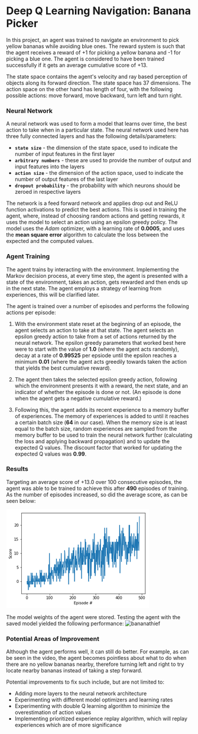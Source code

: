[//]: # (Image References)

[plot]: rewardsplot.png "rewardsplot"
[replay]: bananathief.gif "bananathief"


# Deep Q Learning Navigation: Banana Picker

In this project, an agent was trained to navigate an environment to pick yellow bananas while avoiding blue ones. The 
reward system is such that the agent receives a reward of +1 for picking a yellow banana and -1 for picking a blue one.
The agent is considered to have been trained successfully if it gets an average cumulative score of +13.

The state space contains the agent's velocity and ray based perception of objects along its forward direction. The state
space has 37 dimensions. The action space on the other hand has length of four, with the following possible actions: 
move forward, move backward, turn left and turn right.

### Neural Network

A neural network was used to form a model that learns over time, the best action to take when in a particular state. The 
neural network used here has three fully connected layers and has the following details/parameters:
- **`state size`** - the dimension of the state space, used to indicate the number of input features in the first layer
- **`arbitrary numbers`** - these are used to provide the number of output and input features into the layers  
- **`action size`** - the dimension of the action space, used to indicate the number of output features of the last layer
- **`dropout probability`** - the probability with which neurons should be zeroed in respective layers 

The network is a feed forward network and applies drop out and ReLU function activations to predict the best actions. This
is used in training the agent, where, instead of choosing random actions and getting rewards, it uses the model to select
an action using an epsilon greedy policy. The model uses the *Adam* optimizer, with a learning rate of **0.0005**, and uses
the **mean square error** algorithm to calculate the loss between the expected and the computed values.

### Agent Training

The agent trains by interacting with the environment. Implementing the Markov decision process, at every time step, the
agent is presented with a state of the environment, takes an action, gets rewarded and then ends up in the next state.
The agent employs a strategy of learning from experiences, this will be clarified later.

The agent is trained over a number of episodes and performs the following actions per episode:
1. With the environment state reset at the beginning of an episode, the agent selects an action to take at that state. 
   The agent selects an epsilon greedy action to take from a set of actions returned by the neural network. The epsilon greedy parameters that worked
   best here were to start with the value of **1.0** (where the agent acts randomly), decay at a rate of **0.99525** per epsiode
   until the epsilon reaches a minimum **0.01** (where the agent acts greedily towards taken the action that yields the best
   cumulative reward).
   
2. The agent then takes the selected epsilon greedy action, following which the environment presents it with a reward, 
   the next state, and an indicator of whether the episode is done or not. (An episode is done when the agent gets a negative
   cumulative reward.)
   
3. Following this, the agent adds its recent experience to a memory buffer of experiences. The memory of experiences is
   added to until it reaches a certain batch size (**64** in our case). When the memory size is at least equal to the 
   batch size, random experiences are sampled from the memory buffer to be used to train the neural network further 
   (calculating the loss and applying backward propagation) and to update the expected Q values. The discount factor 
   that worked for updating the expected Q values was **0.99**. 


### Results
Targeting an average score of +13.0 over 100 consecutive episodes, the agent was able to be trained to achieve this after
**490** episodes of training. As the number of episodes increased, so did the average score, as can be seen below:

![rewardsplot][plot]

The model weights of the agent were stored. Testing the agent with the saved model yielded the following performance:
![bananathief][replay]


### Potential Areas of Improvement
Although the agent performs well, it can still do better. For example, as can be seen in the video, the agent becomes
pointless about what to do when there are no yellow bananas nearby, therefore turning left and right to try locate nearby
bananas instead of taking a step forward.

Potential improvements to fix such include, but are not limited to:
- Adding more layers to the neural network architecture
- Experimenting with different model optimizers and learning rates
- Experimenting with double Q learning algorithm to minimize the overestimation of action values
- Implementing prioritized experience replay algorithm, which will replay experiences which are of more significance